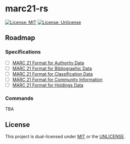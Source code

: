 # marc21-rs

[![License: MIT](https://img.shields.io/badge/License-MIT-yellow.svg)](https://opensource.org/licenses/MIT)
[![License: Unlicense](https://img.shields.io/badge/license-Unlicense-blue.svg)](http://unlicense.org/)

## Roadmap

### Specifications

- [ ] [MARC 21 Format for Authority Data](https://www.loc.gov/marc/authority/ecadhome.html)
- [ ] [MARC 21 Format for Bibliographic Data](https://www.loc.gov/marc/bibliographic/)
- [ ] [MARC 21 Format for Classification Data](https://www.loc.gov/marc/classification/eccdhome.html)
- [ ] [MARC 21 Format for Community Information](https://www.loc.gov/marc/community/eccihome.html)
- [ ] [MARC 21 Format for Holdings Data](https://www.loc.gov/marc/holdings/echdhome.html)

### Commands

TBA

## License

This project is dual-licensed under [MIT](LICENSE) or the [UNLICENSE](UNLICENSE).
